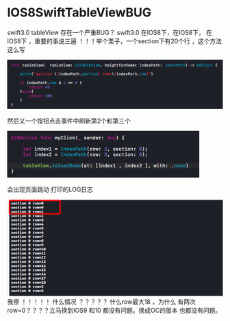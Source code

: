 # IOS8SwiftTableViewBUG
swift3.0 tableView 存在一个严重BUG？
swift3.0 在IOS8下，在IOS8下， 在IOS8下 ，重要的事说三遍 ！！！举个栗子，一个section下有20个行 ，这个方法这么写

![Alt text](https://github.com/cyuanyang/IOS8SwiftTableViewBUG/blob/master/picture/1.png)

然后又一个按钮点击事件中刷新第2个和第三个

![Alt text](https://github.com/cyuanyang/IOS8SwiftTableViewBUG/blob/master/picture/2.png)

会出现页面跳动 打印的LOG日志

![Alt text](https://github.com/cyuanyang/IOS8SwiftTableViewBUG/blob/master/picture/3.png)我擦 ！！！！！ 什么情况 ？？？？？ 什么row最大18 ，为什么 有两次row=0？？？？立马换到IOS9 和10 都没有问题。换成OC的版本 也都没有问题。

